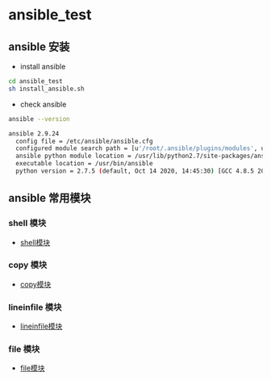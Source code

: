 # ansible_test

## ansible 安装

- install ansible
```bash
cd ansible_test
sh install_ansible.sh
```

- check ansible
```bash
ansible --version

ansible 2.9.24
  config file = /etc/ansible/ansible.cfg
  configured module search path = [u'/root/.ansible/plugins/modules', u'/usr/share/ansible/plugins/modules']
  ansible python module location = /usr/lib/python2.7/site-packages/ansible
  executable location = /usr/bin/ansible
  python version = 2.7.5 (default, Oct 14 2020, 14:45:30) [GCC 4.8.5 20150623 (Red Hat 4.8.5-44)]
```

## ansible 常用模块

### shell 模块
- [shell模块](modules_example/roles/shell-test/README.md)

### copy 模块
- [copy模块](modules_example/roles/copy-test/README.md)

### lineinfile 模块
- [lineinfile模块](modules_example/roles/lineinfile-test/README.md)

### file 模块
- [file模块](modules_example/roles/file-test/README.md)